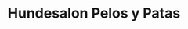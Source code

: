 ---
title: "Hundesalon Pelos y Patas"
url: /kuesnacht-zh/hundesalon-pelos-y-patas/
shop: Tiersalon
---